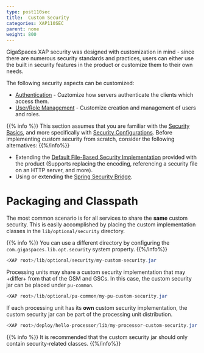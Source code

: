 ```yaml
---
type: post110sec
title:  Custom Security
categories: XAP110SEC
parent: none
weight: 800
---
```



GigaSpaces XAP security was designed with customization in mind - since there are numerous security standards and practices, users can either use the built in security features in the product or customize them to their own needs.

The following security aspects can be customized:

- [Authentication](./custom-authentication.html) - Cuztomize how servers authenticate the clients which access them.
- [User/Role Management](./custom-user-role-management.html) - Customize creation and management of users and roles.

{{% info %}}
This section assumes that you are familiar with the [Security Basics](./security-concepts.html), and more specifically with [Security Configurations](./security-configurations.html).
Before implementing custom security from scratch, consider the following alternatives:
{{%/info%}}

- Extending the [Default File-Based Security Implementation](./default-file-based-security-implementation.html) provided with the product (Supports replacing the encoding, referencing a security file on an HTTP server, and more).
- Using or extending the [Spring Security Bridge](./spring-security-bridge.html).

# Packaging and Classpath

The most common scenario is for all services to share the **same** custom security. This is easily accomplished by placing the custom implementation classes in the `lib/optional/security` directory.

{{% info %}}
You can use a different directory by configuring the `com.gigaspaces.lib.opt.security` system property.
{{%/info%}}


```java
<XAP root>/lib/optional/security/my-custom-security.jar
```

Processing units may share a custom security implementation that may +differ+ from that of the GSM and GSCs. In this case, the custom security jar can be placed under `pu-common`.


```java
<XAP root>/lib/optional/pu-common/my-pu-custom-security.jar
```

If each processing unit has its **own** custom security implementation, the custom security jar can be part of the processing unit distribution.


```java
<XAP root>/deploy/hello-processor/lib/my-processor-custom-security.jar
```

{{% info %}} It is recommended that the custom security jar should only contain security-related classes. {{%/info%}}


